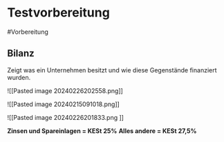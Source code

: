 # Testvorbereitung
#Vorbereitung 


## Bilanz
Zeigt was ein Unternehmen besitzt und wie diese Gegenstände finanziert wurden.

![[Pasted image 20240226202558.png]]

![[Pasted image 20240215091018.png]]

![[Pasted image 20240226201833.png ]]

**Zinsen und Spareinlagen = KESt 25%**
**Alles andere = KESt 27,5%**

